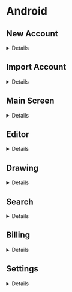 # Android

## New Account
<details>

<img src="new-account-light.png"  width="50%" height="50%">
<img src="new-account-dark.png"  width="50%" height="50%">
</details>

## Import Account
<details>

<img src="import-account-light.png"  width="50%" height="50%">
<img src="import-account-dark.png"  width="50%" height="50%">
</details>

## Main Screen
<details>

<img src="main-screen-light.png"  width="50%" height="50%">
<img src="main-screen-dark.png"  width="50%" height="50%">

<img src="main-screen-tablet-light.png"  width="80%" height="80%">
<img src="main-screen-tablet-dark.png"  width="80%" height="80%">
</details>

## Editor
<details>

<img src="editor-light.png"  width="50%" height="50%">
<img src="editor-dark.png"  width="50%" height="50%">

<img src="editor-tablet-light.png"  width="80%" height="80%">
<img src="editor-tablet-dark.png"  width="80%" height="80%">
</details>

## Drawing
<details>

<img src="drawing-light.png"  width="50%" height="50%">
<img src="drawing-dark.png"  width="50%" height="50%">

<img src="drawing-tablet-light.png"  width="80%" height="80%">
<img src="drawing-tablet-dark.png"  width="80%" height="80%">
</details>

## Search 
<details>

<img src="search-light.png"  width="50%" height="50%">
<img src="search-dark.png"  width="50%" height="50%">

<img src="search-tablet-light.png"  width="80%" height="80%">
<img src="search-tablet-dark.png"  width="80%" height="80%">
</details>

## Billing
<details>

<img src="billing-light.png"  width="50%" height="50%">
<img src="billing-dark.png"  width="50%" height="50%">
</details>

## Settings
<details>

<img src="settings-light.png"  width="50%" height="50%">
<img src="settings-dark.png"  width="50%" height="50%">
</details>
